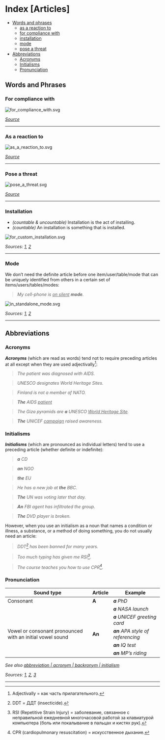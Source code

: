 # Index \[Articles\]
- [Words and phrases](#words-and-phrases)
  - [as a reaction to](#as-a-reaction-to)
  - [for compliance with](#for-compliance-with)
  - [installation](#installation)
  - [mode](#mode)
  - [pose a threat](#pose-a-threat)
- [Abbreviations](#abbreviations)
  - [Acronyms](#acronyms)
  - [Initialisms](#initialisms)
  - [Pronunciation](#pronunciation)

## Words and Phrases

### For compliance with

![for_compliance_with.svg](../../resources/charts/for_compliance_with.svg)

[*Source*](https://books.google.com/ngrams/graph?content=for+the+compliance+with%2Cfor+compliance+with&year_start=1800&year_end=2019&corpus=en-2019&smoothing=3)

***

### As a reaction to

![as_a_reaction_to.svg](../../resources/charts/as_a_reaction_to.svg)

[*Source*](https://books.google.com/ngrams/graph?content=as+a+reaction+to%2Cas+reaction+to%2Cas+the+reaction+to&year_start=1800&year_end=2019&corpus=en-2019&smoothing=3)

***

### Pose a threat

![pose_a_threat.svg](../../resources/charts/pose_a_threat.svg)

[*Source*](https://books.google.com/ngrams/graph?content=pose+a+threat%2Cpose+the+threat%2Cpose+threat&year_start=1800&year_end=2019&corpus=en-2019&smoothing=3)

***

### Installation

- *(countable \& uncountable)* Installation is the act of installing.
- *(countable)* An installation is something that is installed.

![for_custom_installation.svg](../../resources/charts/for_custom_installation.svg)

*Sources: [1](https://simple.wiktionary.org/wiki/installation),
[2](https://books.google.com/ngrams/graph?content=for+a+custom+installation%2Cfor+custom+installation%2Cfor+the+custom+installation&year_start=1800&year_end=2019&corpus=en-2019&smoothing=3)*

***

### Mode

We don’t need the definite article before one item/user/table/mode that can be uniquely identified from others in a certain set of items/users/tables/modes:

> *My cell-phone is <ins>on silent</ins> **mode**.*

![in_standalone_mode.svg](../../resources/charts/in_standalone_mode.svg)

*Sources: [1](https://ell.stackexchange.com/questions/61397/a-definite-article-before-silent-mode),
[2](https://books.google.com/ngrams/graph?content=in+the+standalone+mode%2Cin+a+standalone+mode%2Cin+standalone+mode&year_start=1800&year_end=2019&corpus=en-2019&smoothing=3)*

***

## Abbreviations

### Acronyms

***Acronyms*** (which are read as words) tend not to require preceding articles at all except when they are used adjectivally[^adjectivally]:

> *The patient was diagnosed with AIDS.*

> *UNESCO designates World Heritage Sites.*

> *Finland is not a member of NATO.*

> ***The** AIDS <ins>patient</ins>*

> *The Giza pyramids are **a** UNESCO <ins>World Heritage Site</ins>.*

> ***The** UNICEF <ins>campaign</ins> raised awareness.*

### Initialisms

***Initialisms*** (which are pronounced as individual letters) tend to use a preceding article (whether definite or indefinite):

> ***a** CD*

> ***an** NGO*

> ***the** EU*

> *He has a new job at **the** BBC.*

> ***The** UN was voting later that day.*

> ***An** FBI agent has infiltrated the group.*

> ***The** DVD player is broken.*

However, when you use an initialism as a noun that names a condition or illness, a substance, or a method of doing something, you do not usually need an article:

> *DDT[^ddt] has been banned for many years.*

> *Too much typing has given me RSI[^rsi].*

> *The course teaches you how to use CPR[^cpr].*

### Pronunciation

| Sound type | Article | Example |
|------------|--------------|---------|
| Consonant  | **A**  | ***a** PhD* |
|            |          | ***a** NASA launch* |
|            |          | ***a** UNICEF greeting card* |
| Vowel or consonant pronounced with an initial vowel sound | **An** | ***an** APA style of referencing* |
|                                                           |        | ***an** IQ test* |
|                                                           |        | ***an** MP’s riding* |

[^adjectivally]: Adjectivally \= как часть прилагательного.

[^ddt]: DDT \= ДДТ (insecticide).

[^rsi]: RSI (Repetitive Strain Injury) \= заболевание, связанное с неправильной ежедневной многочасовой работой за клавиатурой компьютера (боль или покалывание в пальцах и кистях рук).

[^cpr]: CPR (cardiopulmonary resuscitation) \= искусственное дыхание.

*See also [abbreviation \| acronym \| backronym \| initialism](../Vocabulary.md#abbreviation--acronym--backronym--initialism)*

*Sources: [1](https://www.proof-reading-service.com/en/blog/appropriate-use-articles-abbreviations),
[2](https://wwwnc.cdc.gov/eid/page/abbreviations-acronyms-initialisms),
[3](https://proofed.com/writing-tips/using-articles-a-an-the-before-acronyms-and-initialisms)*

***
